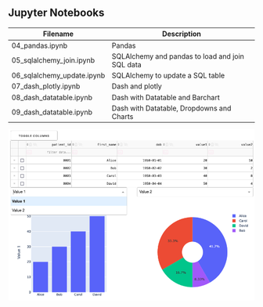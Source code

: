 ## Jupyter Notebooks

| Filename                   | Description                                     |
|----------------------------|-------------------------------------------------|
| 04_pandas.ipynb            | Pandas                                          |
| 05_sqlalchemy_join.ipynb   | SQLAlchemy and pandas to load and join SQL data |
| 06_sqlalchemy_update.ipynb | SQLAlchemy to update a SQL table                |
| 07_dash_plotly.ipynb       | Dash and plotly                                 |
| 08_dash_datatable.ipynb    | Dash with Datatable and Barchart                |
| 09_dash_datatable.ipynb    | Dash with Datatable, Dropdowns and Charts       |

![Dash with Datatable, Dropdowns and Charts](images/09_dash_datatable.png)

